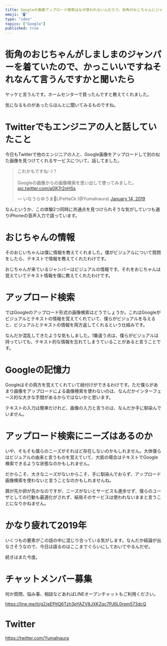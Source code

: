 ```yaml
---
title: Googleの画像アップロード検索はなぜ使われないんだろう。街角のおじちゃんにジャンパーのビジュアルからテキスト情報を教えてもらって考えた。
emoji: "🖥"
type: "idea"
topics: ["Google"]
published: true
---
```




# 街角のおじちゃんがしましまのジャンパーを着ていたので、かっこいいですねそれなんて言うんですかと聞いたら

ヤッケと言うんです。ホームセンターで買ったんですと教えてくれました。

気になるものがあったらほんとに聞いてみるものですね。

# Twitterでもエンジニアの人と話していたこと

今日もTwitterで他のエンジニアの人と、Google画像をアップロードして別の似た画像を見つけてくれるサービスについて、話してました。

<blockquote class="twitter-tweet" data-lang="en"><p lang="ja" dir="ltr">これかもですね:-)？<br><br>Googleの画像からの画像検索を思い出して使ってみました。 <a href="https://t.co/aGK7r2nHSs">pic.twitter.com/aGK7r2nHSs</a></p>&mdash; いなうらゆうま🤖LIFeHaCk (@YumaInaura) <a href="https://twitter.com/YumaInaura/status/1084638941171539968?ref_src=twsrc%5Etfw">January 14, 2019</a></blockquote>


なんというか、この体験2つ同時に共通点を見つけられそうな気がしていつも通りiPhoneの音声入力で語っています。

#	おじちゃんの情報

そのおじいちゃんは僕に情報を教えてくれました。僕がビジュアルについて質問をしたら、テキストで情報を教えてくれたわけです。

おじちゃんが来ているジャンパーはビジュアルの情報です。それをおじちゃんは覚えていてテキスト情報を僕に教えてくれたわけです。

#	アップロード検索

ではGoogleのアップロード形式の画像検索はどうでしょうか。これはGoogleがビジュアルとテキストの情報を覚えてくれていて、僕らがビジュアルを与えると、ビジュアルとテキストの情報を両方返してくれるという仕組みです。

なんだか混乱してきたような気もしました。1番違う点は、僕らがビジュアルは持っていても、テキスト的な情報を忘れてしまうていることがあると言うことです。

#	Googleの記憶力

Googleはその両方を覚えてくれていて紐付けができるわけです。ただ僕らがあまり画像をアップロードによる画像検索を使わないのは、なんだかインターフェース的な大きな手間があるからではないかと思います。

テキストの入力は簡単だけれど、画像の入力と言うのは、なんだか手に馴染んでいません。

#	アップロード検索にニーズはあるのか

いや、そもそも僕らのニーズがそれほど存在しないのかもしれません。大体僕らはビジュアルの由来と言うものを覚えていて、大抵の場合はテキストでGoogle検索できるような状態なのかもしれません。

だからこそ、大きなニーズがないからこそ、手に馴染んでおらず、アップロード画像検索を使わないと言うことなのかもしれませんね。

鶏が先か卵が先かなのですが、ニーズがないとサービスも進歩せず、僕らのユーザとしての行動も最適化がされず、結局そのサービスは使われないままと言うことになりかねません。

#	かなり疲れて2019年

いくつもの要素がこの話の中に混じり合っている気がします。なんだか結論が出なさそうなので、今日は語るのはここまでぐらいにしておいてやるんだぜ。

続きはまた今度。








<!-- Update From Qiita API -->

# チャットメンバー募集


何か質問、悩み事、相談などあればLINEオープンチャットもご利用ください。

https://line.me/ti/g2/eEPltQ6Tzh3pYAZV8JXKZqc7PJ6L0rpm573dcQ





# Twitter


https://twitter.com/YumaInaura


<!-- Update From Qiita API -->


